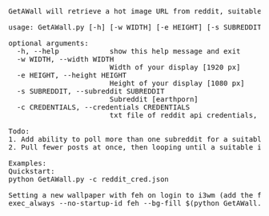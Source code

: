 <pre>
GetAWall will retrieve a hot image URL from reddit, suitable for use as a wallpaper.

usage: GetAWall.py [-h] [-w WIDTH] [-e HEIGHT] [-s SUBREDDIT] -c CREDENTIALS

optional arguments:
  -h, --help            show this help message and exit
  -w WIDTH, --width WIDTH
                        Width of your display [1920 px]
  -e HEIGHT, --height HEIGHT
                        Height of your display [1080 px]
  -s SUBREDDIT, --subreddit SUBREDDIT
                        Subreddit [earthporn]
  -c CREDENTIALS, --credentials CREDENTIALS
                        txt file of reddit api credentials, json

Todo:
1. Add ability to poll more than one subreddit for a suitable image.
2. Pull fewer posts at once, then looping until a suitable image is found.

Examples:
Quickstart: 
python GetAWall.py -c reddit_cred.json

Setting a new wallpaper with feh on login to i3wm (add the following to the i3 .config):
exec_always --no-startup-id feh --bg-fill $(python GetAWall.py -c reddit_cred.json)
<pre>
